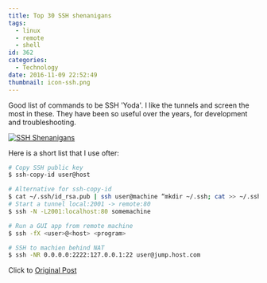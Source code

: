 ```yaml
---
title: Top 30 SSH shenanigans
tags:
  - linux
  - remote
  - shell
id: 362
categories:
  - Technology
date: 2016-11-09 22:52:49
thumbnail: icon-ssh.png
---
```


Good list of commands to be SSH 'Yoda'. I like the tunnels and screen the most in these. They have been so useful over the years, for development and troubleshooting.

<!--more-->

[![][icon]][icon]

Here is a short list that I use ofter:

```bash
# Copy SSH public key
$ ssh-copy-id user@host

# Alternative for ssh-copy-id
$ cat ~/.ssh/id_rsa.pub | ssh user@machine “mkdir ~/.ssh; cat >> ~/.ssh/authorized_keys”
# Start a tunnel local:2001 -> remote:80
$ ssh -N -L2001:localhost:80 somemachine

# Run a GUI app from remote machine
$ ssh -fX <user>@<host> <program>

# SSH to machien behind NAT
$ ssh -NR 0.0.0.0:2222:127.0.0.1:22 user@jump.host.com

```

Click to [Original Post][30-ssh-shenanigans]

[icon]: top-30-ssh-shenanigans/icon-ssh.png "SSH Shenanigans"
[30-ssh-shenanigans]: https://www.blackmoreops.com/2016/11/08/top-30-ssh-shenanigans
